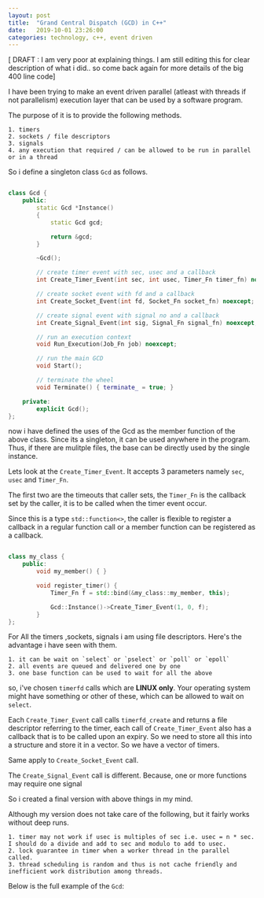 ```yaml
---
layout: post
title:  "Grand Central Dispatch (GCD) in C++"
date:   2019-10-01 23:26:00
categories: technology, c++, event driven
---
```



[ DRAFT : I am very poor at explaining things. I am still editing this for clear description of what i did.. so come back again for more details of the big 400 line code]

I have been trying to make an event driven parallel (atleast with threads if not parallelism) execution layer that can be used by a software program.

The purpose of it is to provide the following methods.

    1. timers
    2. sockets / file descriptors
    3. signals
    4. any execution that required / can be allowed to be run in parallel or in a thread

So i define a singleton class `Gcd` as follows.

```cpp

class Gcd {
    public:
        static Gcd *Instance()
        {
            static Gcd gcd;

            return &gcd;
        }

        ~Gcd();

        // create timer event with sec, usec and a callback
        int Create_Timer_Event(int sec, int usec, Timer_Fn timer_fn) noexcept;

        // create socket event with fd and a callback
        int Create_Socket_Event(int fd, Socket_Fn socket_fn) noexcept;

        // create signal event with signal no and a callback
        int Create_Signal_Event(int sig, Signal_Fn signal_fn) noexcept;

        // run an execution context
        void Run_Execution(Job_Fn job) noexcept;

        // run the main GCD
        void Start();

        // terminate the wheel
        void Terminate() { terminate_ = true; }

    private:
        explicit Gcd();
};

```

now i have defined the uses of the Gcd as the member function of the above class. Since its a singleton, it can be used anywhere in the program. Thus, if there are mulitple files, the base can be directly used by the single instance.

Lets look at the `Create_Timer_Event`. It accepts 3 parameters namely `sec`, `usec` and `Timer_Fn`.

The first two are the timeouts that caller sets, the `Timer_Fn` is the callback set by the caller, it is to be called when the timer event occur.

Since this is a type `std::function<>`, the caller is flexible to register a callback in a regular function call or a member function can be registered as a callback.

```cpp

class my_class {
    public:
        void my_member() { }

        void register_timer() {
            Timer_Fn f = std::bind(&my_class::my_member, this);

            Gcd::Instance()->Create_Timer_Event(1, 0, f);
        }
};
```


For All the timers ,sockets, signals i am using file descriptors. Here's the advantage i have seen with them.

    1. it can be wait on `select` or `pselect` or `poll` or `epoll`
    2. all events are queued and delivered one by one
    3. one base function can be used to wait for all the above


so, i've chosen `timerfd` calls which are **LINUX only**. Your operating system might have something or other of these, which can be allowed to wait on `select`.

Each `Create_Timer_Event` call calls `timerfd_create` and returns a file descriptor referring to the timer, each call of `Create_Timer_Event` also has a callback that is to be called upon an expiry. So we need to store all this into a structure and store it in a vector. So we have a vector of timers.

Same apply to `Create_Socket_Event` call.

The `Create_Signal_Event` call is different. Because, one or more functions may require one signal


So i created a final version with above things in my mind.

Although my version does not take care of the following, but it fairly works without deep runs.


    1. timer may not work if usec is multiples of sec i.e. usec = n * sec. I should do a divide and add to sec and modulo to add to usec.
    2. lock guarantee in timer when a worker thread in the parallel called.
    3. thread scheduling is random and thus is not cache friendly and inefficient work distribution among threads.


Below is the full example of the `Gcd`: <script src="https://gist.github.com/DevNaga/07be345518682e19331e00fa1aeac9ed.js"></script>


